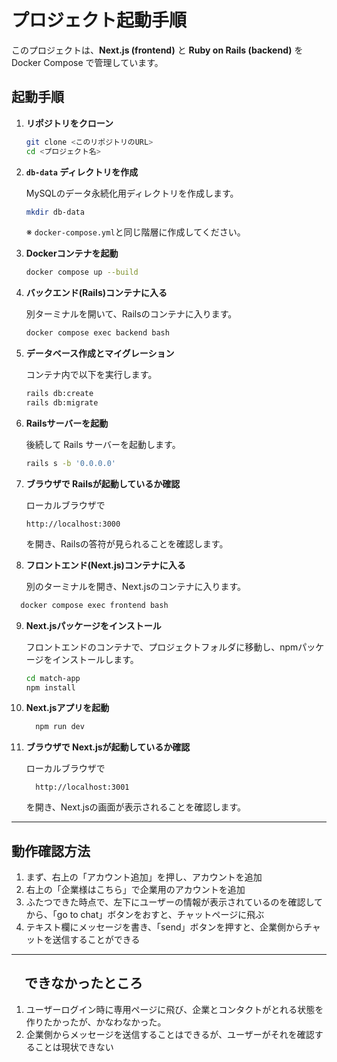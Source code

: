 # プロジェクト起動手順

このプロジェクトは、**Next.js (frontend)** と **Ruby on Rails (backend)** を Docker Compose で管理しています。

## 起動手順

1. **リポジトリをクローン**

   ```bash
   git clone <このリポジトリのURL>
   cd <プロジェクト名>
   ```

2. **`db-data` ディレクトリを作成**

   MySQLのデータ永続化用ディレクトリを作成します。

   ```bash
   mkdir db-data
   ```

   ※ `docker-compose.yml`と同じ階層に作成してください。

3. **Dockerコンテナを起動**

   ```bash
   docker compose up --build
   ```

4. **バックエンド(Rails)コンテナに入る**

   別ターミナルを開いて、Railsのコンテナに入ります。

   ```bash
   docker compose exec backend bash
   ```

5. **データベース作成とマイグレーション**

   コンテナ内で以下を実行します。

   ```bash
   rails db:create
   rails db:migrate
   ```

6. **Railsサーバーを起動**

   後続して Rails サーバーを起動します。

   ```bash
   rails s -b '0.0.0.0'
   ```

7. **ブラウザで Railsが起動しているか確認**

   ローカルブラウザで

   ```
   http://localhost:3000
   ```

   を開き、Railsの答符が見られることを確認します。

8. **フロントエンド(Next.js)コンテナに入る**

   別のターミナルを開き、Next.jsのコンテナに入ります。

 ```bash
   docker compose exec frontend bash
   ```

9. **Next.jsパッケージをインストール**

   フロントエンドのコンテナで、プロジェクトフォルダに移動し、npmパッケージをインストールします。

   ```bash
   cd match-app
   npm install
   ```

10. **Next.jsアプリを起動**

    ```bash
      npm run dev
    ```

11. **ブラウザで Next.jsが起動しているか確認**

    ローカルブラウザで

    ```
      http://localhost:3001
    ```

    を開き、Next.jsの画面が表示されることを確認します。

---
## 動作確認方法
1. まず、右上の「アカウント追加」を押し、アカウントを追加
2. 右上の「企業様はこちら」で企業用のアカウントを追加
3. ふたつできた時点で、左下にユーザーの情報が表示されているのを確認してから、「go to chat」ボタンをおすと、チャットページに飛ぶ
4. テキスト欄にメッセージを書き、「send」ボタンを押すと、企業側からチャットを送信することができる
---

## 　できなかったところ
1. ユーザーログイン時に専用ページに飛び、企業とコンタクトがとれる状態を作りたかったが、かなわなかった。
2. 企業側からメッセージを送信することはできるが、ユーザーがそれを確認することは現状できない 

